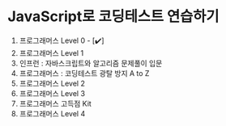 # JavaScript로 코딩테스트 연습하기

1. 프로그래머스 Level 0 - [✔️]
2. 프로그래머스 Level 1
3. 인프런 : 자바스크립트와 알고리즘 문제풀이 입문
4. 프로그래머스 : 코딩테스트 광탈 방지 A to Z
5. 프로그래머스 Level 2
6. 프로그래머스 Level 3
7. 프로그래머스 고득점 Kit
8. 프로그래머스 Level 4

